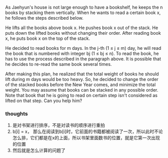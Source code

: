 As Jaehyun's house is not large enough to have a bookshelf, he keeps the n books by stacking them vertically. When he
wants to read a certain book x, he follows the steps described below.

He lifts all the books above book x.
He pushes book x out of the stack.
He puts down the lifted books without changing their order.
After reading book x, he puts book x on the top of the stack.

He decided to read books for m days. In the j-th (1 ≤ j ≤ m) day, he will read the book that is numbered with integer
bj (1 ≤ bj ≤ n). To read the book, he has to use the process described in the paragraph above. It is possible that he
decides to re-read the same book several times.

After making this plan, he realized that the total weight of books he should lift during m days would be too heavy. So,
he decided to change the order of the stacked books before the New Year comes, and minimize the total weight. You may
assume that books can be stacked in any possible order. Note that book that he is going to read on certain step isn't
considered as lifted on that step. Can you help him?

### thoughts

1. 是对书架进行排序，不是对读书的顺序进行重拍
2. b[i] = x， 那么在阅读到b[i]时，它前面的书籍都被阅读了一次，所以此时不论怎么排，它们都是在x的上面，所以书架里面数书的位置，就是它第一次出现的位置
3. 然后就是怎么计算的问题了
